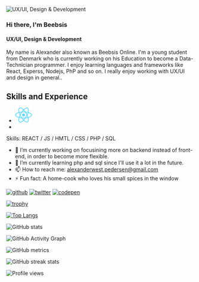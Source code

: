 ![UX/UI, Design & Development](https://mir-s3-cdn-cf.behance.net/project_modules/fs/333c5a73116977.5c059cc9ab3d6.gif)
### Hi there, I'm Beebsis
#### UX/UI, Design & Development

My name is Alexander also known as Beebsis Online. I'm a young student from Denmark who is currently working on his Education to become a Data-Technician programmer. I enjoy learning languages and frameworks like React, Experss, Nodejs, PhP and so on. I really enjoy working with UX/UI and design in general..

## Skills and Experience
* <img src='react-img.svg' alt='github' height='40'>
* 
Skills: REACT / JS / HMTL / CSS / PHP / SQL

- 🔭 I’m currently working on focusining more on backend instead of front-end, in order to become more flexible.  
- 🌱 I’m currently learning php and sql since I'll use it a lot in the future. 
- 📫 How to reach me: alexanderwest.pedersen@gmail.com 
- ⚡ Fun fact: A home-cook who loves his small spices in the window 


[<img src='https://cdn.jsdelivr.net/npm/simple-icons@3.0.1/icons/github.svg' alt='github' height='40'>](https://github.com/beebsis)
[<img src='https://cdn.jsdelivr.net/npm/simple-icons@3.0.1/icons/twitter.svg' alt='twitter' height='40'>](https://twitter.com/beebsis)
[<img src='https://cdn.jsdelivr.net/npm/simple-icons@3.0.1/icons/codepen.svg' alt='codepen' height='40'>](https://codepen.io/BeebsisOfficial)  

[![trophy](https://github-profile-trophy.vercel.app/?username=beebsis)](https://github.com/ryo-ma/github-profile-trophy)

[![Top Langs](https://github-readme-stats.vercel.app/api/top-langs/?username=beebsis)](https://github.com/anuraghazra/github-readme-stats)

![GitHub stats](https://github-readme-stats.vercel.app/api?username=beebsis&show_icons=true)  

![GitHub Activity Graph](https://activity-graph.herokuapp.com/graph?username=beebsis)  

![GitHub metrics](https://metrics.lecoq.io/beebsis)  

![GitHub streak stats](https://github-readme-streak-stats.herokuapp.com/?user=beebsis)  

![Profile views](https://gpvc.arturio.dev/beebsis)  
